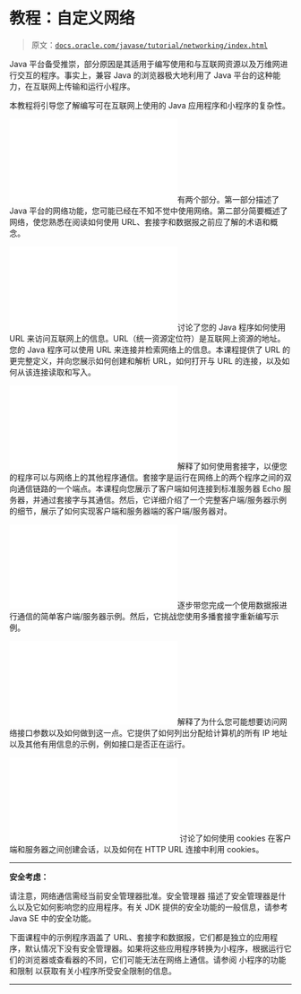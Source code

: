 # 教程：自定义网络

> 原文：[`docs.oracle.com/javase/tutorial/networking/index.html`](https://docs.oracle.com/javase/tutorial/networking/index.html)

Java 平台备受推崇，部分原因是其适用于编写使用和与互联网资源以及万维网进行交互的程序。事实上，兼容 Java 的浏览器极大地利用了 Java 平台的这种能力，在互联网上传输和运行小程序。

本教程将引导您了解编写可在互联网上使用的 Java 应用程序和小程序的复杂性。

![Trail icon **网络概述**](img/index.html)有两个部分。第一部分描述了 Java 平台的网络功能，您可能已经在不知不觉中使用网络。第二部分简要概述了网络，使您熟悉在阅读如何使用 URL、套接字和数据报之前应了解的术语和概念。

![Trail icon **使用 URL**](img/index.html)讨论了您的 Java 程序如何使用 URL 来访问互联网上的信息。URL（统一资源定位符）是互联网上资源的地址。您的 Java 程序可以使用 URL 来连接并检索网络上的信息。本课程提供了 URL 的更完整定义，并向您展示如何创建和解析 URL，如何打开与 URL 的连接，以及如何从该连接读取和写入。

![Trail icon **套接字全解**](img/index.html)解释了如何使用套接字，以便您的程序可以与网络上的其他程序通信。套接字是运行在网络上的两个程序之间的双向通信链路的一个端点。本课程向您展示了客户端如何连接到标准服务器 Echo 服务器，并通过套接字与其通信。然后，它详细介绍了一个完整客户端/服务器示例的细节，展示了如何实现客户端和服务器端的客户端/服务器对。

![Trail icon **数据报全解**](img/index.html)逐步带您完成一个使用数据报进行通信的简单客户端/服务器示例。然后，它挑战您使用多播套接字重新编写示例。

![Trail icon **程序访问网络参数**](img/index.html)解释了为什么您可能想要访问网络接口参数以及如何做到这一点。它提供了如何列出分配给计算机的所有 IP 地址以及其他有用信息的示例，例如接口是否正在运行。

![Trail icon **使用 Cookies**](img/index.html) 讨论了如何使用 cookies 在客户端和服务器之间创建会话，以及如何在 HTTP URL 连接中利用 cookies。

* * *

**安全考虑：**

请注意，网络通信需经当前安全管理器批准。安全管理器 描述了安全管理器是什么以及它如何影响您的应用程序。有关 JDK 提供的安全功能的一般信息，请参考 Java SE 中的安全功能。

下面课程中的示例程序涵盖了 URL、套接字和数据报，它们都是独立的应用程序，默认情况下没有安全管理器。如果将这些应用程序转换为小程序，根据运行它们的浏览器或查看器的不同，它们可能无法在网络上通信。请参阅 小程序的功能和限制 以获取有关小程序所受安全限制的信息。

* * *
